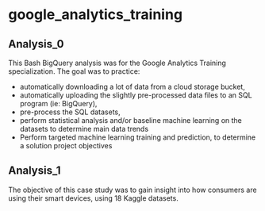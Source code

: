 # google_analytics_training

## Analysis_0
This Bash BigQuery analysis was for the Google Analytics Training specialization. The goal was to practice: 
- automatically downloading a lot of data from a cloud storage bucket,
- automatically uploading the slightly pre-processed data files to an SQL program (ie: BigQuery),
- pre-process the SQL datasets,
- perform statistical analysis and/or baseline machine learning on the datasets to determine main data trends
- Perform targeted machine learning training and prediction, to determine a solution project objectives

## Analysis_1
The objective of this case study was to gain insight into how consumers are using their smart devices, using 18 Kaggle datasets.
